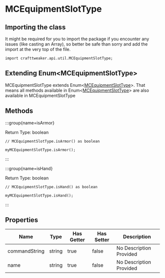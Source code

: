 # MCEquipmentSlotType

## Importing the class

It might be required for you to import the package if you encounter any issues (like casting an Array), so better be safe than sorry and add the import at the very top of the file.
```zenscript
import crafttweaker.api.util.MCEquipmentSlotType;
```


## Extending Enum&lt;MCEquipmentSlotType&gt;

MCEquipmentSlotType extends Enum&lt;[MCEquipmentSlotType](/vanilla/api/util/MCEquipmentSlotType)&gt;. That means all methods available in Enum&lt;[MCEquipmentSlotType](/vanilla/api/util/MCEquipmentSlotType)&gt; are also available in MCEquipmentSlotType

## Methods

:::group{name=isArmor}

Return Type: boolean

```zenscript
// MCEquipmentSlotType.isArmor() as boolean

myMCEquipmentSlotType.isArmor();
```

:::

:::group{name=isHand}

Return Type: boolean

```zenscript
// MCEquipmentSlotType.isHand() as boolean

myMCEquipmentSlotType.isHand();
```

:::


## Properties

| Name | Type | Has Getter | Has Setter | Description |
|------|------|------------|------------|-------------|
| commandString | string | true | false | No Description Provided |
| name | string | true | false | No Description Provided |

